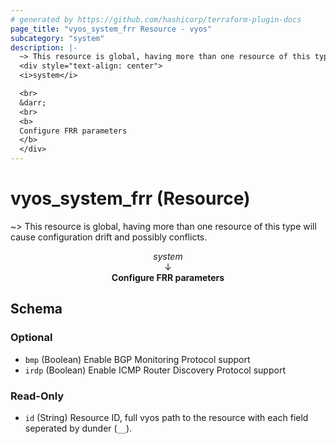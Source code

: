 ```yaml
---
# generated by https://github.com/hashicorp/terraform-plugin-docs
page_title: "vyos_system_frr Resource - vyos"
subcategory: "system"
description: |-
  ~> This resource is global, having more than one resource of this type will cause configuration drift and possibly conflicts.
  <div style="text-align: center">
  <i>system</i>

  <br>
  &darr;
  <br>
  <b>
  Configure FRR parameters
  </b>
  </div>
---
```


# vyos_system_frr (Resource)

~> This resource is global, having more than one resource of this type will cause configuration drift and possibly conflicts.

<div style="text-align: center">
<i>system</i>

<br>
&darr;
<br>
<b>
Configure FRR parameters
</b>
</div>



<!-- schema generated by tfplugindocs -->
## Schema

### Optional

- `bmp` (Boolean) Enable BGP Monitoring Protocol support
- `irdp` (Boolean) Enable ICMP Router Discovery Protocol support

### Read-Only

- `id` (String) Resource ID, full vyos path to the resource with each field seperated by dunder (`__`).
